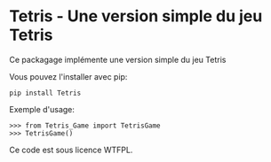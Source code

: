 Tetris - Une version simple du jeu Tetris
========================================================

Ce packagage implémente une version simple du jeu Tetris


Vous pouvez l'installer avec pip:

    pip install Tetris

Exemple d'usage:

    >>> from Tetris_Game import TetrisGame
    >>> TetrisGame()

Ce code est sous licence WTFPL.
